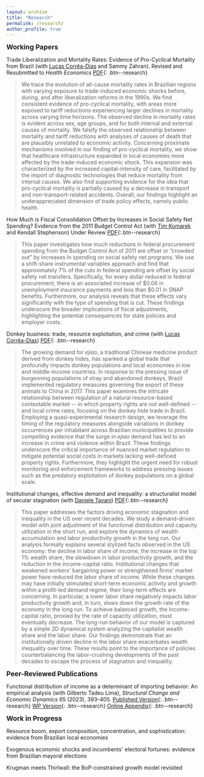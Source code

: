 ```yaml
---
layout: archive
title: "Research"
permalink: /research/
author_profile: true
---
```

<!-- Google tag (gtag.js) -->
<script async src="https://www.googletagmanager.com/gtag/js?id=G-ETZN97YVKW"></script>
<script>
  window.dataLayer = window.dataLayer || [];
  function gtag(){dataLayer.push(arguments);}
  gtag('js', new Date());

  gtag('config', 'G-ETZN97YVKW');
</script>

<span style="font-size:1.25em; font-weight:bold;">Working Papers</span>

Trade Liberalization and Mortality Rates: Evidence of Pro-Cyclical Mortality from Brazil (with [Lucas Corrêa-Dias](https://lucasccdias.github.io/) and Sammy Zahran). Revised and Resubmitted to *Health Economics* [PDF](/files/pdf/research/manuscript_Trade_Mortality_CDZ_wp.pdf){: .btn--research}

> We trace the evolution of all-cause mortality rates in Brazilian regions with varying exposure to trade-induced economic shocks before, during, and after liberalization reforms in the 1990s. We find consistent evidence of pro-cyclical mortality, with areas more exposed to tariff reductions experiencing larger declines in mortality across varying time horizons. The observed decline in mortality rates is evident across sex, age groups, and for both internal and external causes of mortality. We falsify the observed relationship between mortality and tariff reductions with analyses of causes of death that are plausibly unrelated to economic activity. Concerning proximate mechanisms involved in our finding of pro-cyclical mortality, we show that healthcare infrastructure expanded in local economies more affected by the trade-induced economic shock. This expansion was characterized by the increased capital-intensity of care, facilitated by the import of diagnostic technologies that reduce mortality from internal causes. We also find supporting evidence for the idea that pro-cyclical mortality is partially caused by a decrease in transport and non-transport-related accidents. Overall, our findings highlight an underappreciated dimension of trade policy effects, namely public health.

How Much is Fiscal Consolidation Offset by Increases in Social Safety Net Spending? Evidence from the 2011 Budget Control Act (with [Tim Komarek](https://sites.google.com/site/timkomarek/) and Kendall Stephenson) Under Review [PDF](https://papers.ssrn.com/sol3/papers.cfm?abstract_id=4915048){:.btn--research}

> This paper investigates how much reductions in federal procurement spending from the Budget Control Act of 2011 are offset or “crowded out” by increases in spending on social safety net programs. We use a shift-share instrumental variables approach and find that approximately 7% of the cuts in federal spending are offset by social safety net transfers. Specifically, for every dollar reduced in federal procurement, there is an associated increase of \$0.06 in unemployment insurance payments and less than \$0.01 in SNAP benefits. Furthermore, our analysis reveals that these effects vary significantly with the type of spending that is cut. These findings underscore the broader implications of fiscal adjustments, highlighting the potential consequences for state policies and employer costs.

Donkey business: trade, resource exploitation, and crime (with [Lucas Corrêa-Dias](https://lucasccdias.github.io/))  [PDF](https://osf.io/preprints/osf/qreum){: .btn--research}

>The growing demand for *ejiao*, a traditional Chinese medicine product derived from donkey hides, has sparked a global trade that profoundly impacts donkey populations and local economies in low and middle-income countries. In response to the pressing issue of burgeoning populations of stray and abandoned donkeys, Brazil implemented regulatory measures governing the export of these animals to China in 2017. This paper examines the intricate relationship between regulation of a natural resource-based contestable market -- in which property rights are not well-defined -- and local crime rates, focusing on the donkey hide trade in Brazil. Employing a quasi-experimental research design, we leverage the timing of the regulatory measures alongside variations in donkey occurrences per inhabitant across Brazilian municipalities to provide compelling evidence that the surge in *ejiao* demand has led to an increase in crime and violence within Brazil. These findings underscore the critical importance of nuanced market regulation to mitigate potential social costs in markets lacking well-defined property rights. Furthermore, they highlight the urgent need for robust monitoring and enforcement frameworks to address pressing issues such as the predatory exploitation of donkey populations on a global scale.

Institutional changes, effective demand and inequality: a structuralist model of secular stagnation (with [Daniele Tavani](https://www.danieletavani.com/)) [PDF](/files/pdf/research/SecularStagnation_CT_draft.pdf){:.btn--research}

>This paper addresses the factors driving economic stagnation and inequality in the US over recent decades. We study a demand-driven model with joint adjustment of the functional distribution and capacity utilization in the short run, and explore the dynamics of wealth accumulation and labor productivity growth in the long run. Our analysis formally explains several stylized facts observed in the US economy: the decline in labor share of income, the increase in the top 1% wealth share, the slowdown in labor productivity growth, and the reduction in the income-capital ratio. Institutional changes that weakened workers' bargaining power or strengthened firms' market power have reduced the labor share of income. While these changes may have initially stimulated short-term economic activity and growth within a profit-led demand regime, their long-term effects are concerning. In particular, a lower labor share negatively impacts labor productivity growth and, in turn, slows down the growth rate of the economy in the long run. To achieve balanced growth, the income-capital ratio, proxied by the rate of capacity utilization, must eventually decrease. The long-run behavior of our model is captured by a simple 2D dynamical system analyzing the capitalist wealth share and the labor share. Our findings demonstrate that an institutionally driven decline in the labor share exacerbates wealth inequality over time. These results point to the importance of policies counterbalancing the labor-crushing developments of the past decades to escape the process of stagnation and inequality.

<span style="font-size:1.25em; font-weight:bold;">Peer-Reviewed Publications</span>

Functional distribution of income as a determinant of importing behavior: An empirical analysis (with Gilberto Tadeu Lima), *Structural Change and Economic Dynamics* 65 (2023), 393–405. [Published Version](https://doi.org/10.1016/j.strueco.2023.03.008){: .btn--research} [WP Version](/files/pdf/research/wp_cicerolima.pdf){: .btn--research} [Online Appendix](/files/pdf/research/oappendix_cicerolima.pdf){: .btn--research}

<span style="font-size:1.25em; font-weight:bold;"> Work in Progress</span>

Resource boom, export composition, concentration, and sophistication: evidence from Brazilian local economies

Exogenous economic shocks and incumbents' electoral fortunes: evidence from Brazilian mayoral elections

Krugman meets Thirlwall: the BoP-constrained growth model revisited





